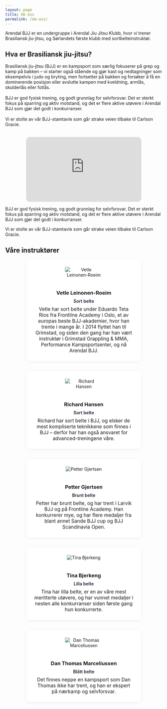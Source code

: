 ```yaml
---
layout: page
title: Om oss
permalink: /om-oss/
---
```



<div style="max-width: 800px; margin: 0 auto;">
Arendal BJJ er en undergruppe i Arendal Jiu Jitsu Klubb, hvor vi trener Brasiliansk jiu-jitsu, og Sørlandets første klubb med sortbelteinstruktør.


<h2>Hva er Brasiliansk jiu-jitsu?</h2>

<div style="display: flex; flex-wrap: wrap; gap: 2rem; align-items: flex-start;">
  <div style="flex: 2 1 300px; min-width: 250px;">
    Brasiliansk jiu-jitsu (BJJ) er en kampsport som særlig fokuserer på grep og kamp på bakken – vi starter også stående og gjør kast og nedtagninger som eksempelvis i judo og bryting, men fortsetter på bakken og forsøker å få en dominerende posisjon eller avslutte kampen med kveldning, armlås, skulderlås eller fotlås.
    <br><br>
    BJJ er god fysisk trening, og godt grunnlag for selvforsvar. Det er sterkt fokus på sparring og aktiv motstand, og det er flere aktive utøvere i Arendal BJJ som gjør det godt i konkurranser.
    <br><br>
    Vi er stolte av vår BJJ-stamtavle som går strake veien tilbake til Carlson Gracie.
  </div>
  <div style="flex: 1 1 300px; min-width: 250px; display: flex; justify-content: center;">
    <div style="width:100%;max-width:370px;">
      <div style="position:relative;padding-bottom:56.25%;height:0;overflow:hidden;">
        <iframe src="https://www.youtube.com/embed/28P6EVeneYo" frameborder="0" allow="accelerometer; autoplay; encrypted-media; gyroscope; picture-in-picture" allowfullscreen style="position:absolute;top:0;left:0;width:100%;height:100%;border-radius:12px;"></iframe>
      </div>
    </div>
  </div>
</div>

BJJ er god fysisk trening, og godt grunnlag for selvforsvar. Det er sterkt fokus på sparring og aktiv motstand, og det
er flere aktive utøvere i Arendal BJJ som gjør det godt i konkurranser.

Vi er stolte av vår BJJ-stamtavle som går strake veien tilbake til Carlson Gracie.


## Våre instruktører
<div style="display: flex; flex-wrap: wrap; gap: 2rem; justify-content: center;">
  <div style="flex:1 1 260px;max-width:320px;background:#fff;border-radius:12px;box-shadow:0 2px 12px rgba(0,0,0,0.06);padding:1.5rem;text-align:center;">
    <img src="{{ '' | relative_url }}/assets/images/people/vetle.jpg" alt="Vetle Leinonen-Roeim" class="polaroid instructor" style="max-width: 120px; margin-bottom: 1rem;" />
    <h3 style="margin-bottom:0.5rem;">Vetle Leinonen-Roeim</h3>
    <div style="font-weight:600;color:#1a2233;margin-bottom:0.5rem;">Sort belte</div>
    <div style="font-size:0.97rem;">Vetle har sort belte under Eduardo Teta Rios fra Frontline Academy i Oslo, et av europas beste BJJ-akademier, hvor han trente i mange år. I 2014 flyttet han til Grimstad, og siden den gang har han vært instruktør i Grimstad Grappling & MMA, Performance Kampsportsenter, og nå Arendal BJJ.</div>
  </div>
  <div style="flex:1 1 260px;max-width:320px;background:#fff;border-radius:12px;box-shadow:0 2px 12px rgba(0,0,0,0.06);padding:1.5rem;text-align:center;">
    <img src="{{ '' | relative_url }}/assets/images/people/richard.jpg" alt="Richard Hansen" class="polaroid instructor" style="max-width: 120px; margin-bottom: 1rem;" />
    <h3 style="margin-bottom:0.5rem;">Richard Hansen</h3>
    <div style="font-weight:600;color:#1a2233;margin-bottom:0.5rem;">Sort belte</div>
    <div style="font-size:0.97rem;">Richard har sort belte i BJJ, og elsker de mest kompliserte teknikkene som finnes i BJJ – derfor har han også ansvaret for advanced-treningene våre.</div>
  </div>
  <div style="flex:1 1 260px;max-width:320px;background:#fff;border-radius:12px;box-shadow:0 2px 12px rgba(0,0,0,0.06);padding:1.5rem;text-align:center;">
    <img src="{{ '' | relative_url }}/assets/images/people/petter.jpg" alt="Petter Gjertsen" class="polaroid instructor" style="max-width: 120px; margin-bottom: 1rem;" />
    <h3 style="margin-bottom:0.5rem;">Petter Gjertsen</h3>
    <div style="font-weight:600;color:#1a2233;margin-bottom:0.5rem;">Brunt belte</div>
    <div style="font-size:0.97rem;">Petter har brunt belte, og har trent i Larvik BJJ og på Frontline Academy. Han konkurrerer mye, og har flere medaljer fra blant annet Sande BJJ cup og BJJ Scandinavia Open.</div>
  </div>
  <div style="flex:1 1 260px;max-width:320px;background:#fff;border-radius:12px;box-shadow:0 2px 12px rgba(0,0,0,0.06);padding:1.5rem;text-align:center;">
    <img src="{{ '' | relative_url }}/assets/images/people/tina.jpg" alt="Tina Bjerkeng" class="polaroid instructor" style="max-width: 120px; margin-bottom: 1rem;" />
    <h3 style="margin-bottom:0.5rem;">Tina Bjerkeng</h3>
    <div style="font-weight:600;color:#1a2233;margin-bottom:0.5rem;">Lilla belte</div>
    <div style="font-size:0.97rem;">Tina har lilla belte, er en av våre mest meritterte utøvere, og har vunnet medaljer i nesten alle konkurranser siden første gang hun konkurrerte.</div>
  </div>
  <div style="flex:1 1 260px;max-width:320px;background:#fff;border-radius:12px;box-shadow:0 2px 12px rgba(0,0,0,0.06);padding:1.5rem;text-align:center;">
    <img src="{{ '' | relative_url }}/assets/images/people/danthomas.jpg" alt="Dan Thomas Marceliussen" class="polaroid instructor" style="max-width: 120px; margin-bottom: 1rem;" />
    <h3 style="margin-bottom:0.5rem;">Dan Thomas Marceliussen</h3>
    <div style="font-weight:600;color:#1a2233;margin-bottom:0.5rem;">Blått belte</div>
    <div style="font-size:0.97rem;">Det finnes neppe en kampsport som Dan Thomas ikke har trent, og han er ekspert på nærkamp og selvforsvar.</div>
  </div>
</div>

</div>
